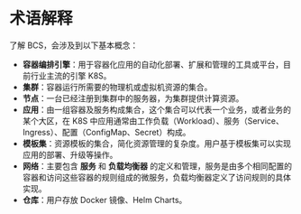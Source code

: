 # 术语解释

了解 BCS，会涉及到以下基本概念：

- **容器编排引擎**：用于容器化应用的自动化部署、扩展和管理的工具或平台，目前行业主流的引擎 K8S。
- **集群**：容器运行所需要的物理机或虚拟机资源的集合。
- **节点**：一台已经注册到集群中的服务器，为集群提供计算资源。
- **应用**：由一组容器及服务构成集合，这个集合可以代表一个业务，或者业务的某个大区，在 K8S 中应用通常由工作负载（Workload）、服务（Service、Ingress）、配置（ConfigMap、Secret）构成。
- **模板集**：资源模板的集合，简化资源管理的复杂度。用户基于模板集可以实现应用的部署、升级等操作。
- **网络**：主要包含 **服务** 和 **负载均衡器** 的定义和管理，服务是由多个相同配置的容器和访问这些容器的规则组成的微服务，负载均衡器定义了访问规则的具体实现。
- **仓库**：用户存放 Docker 镜像、Helm Charts。
